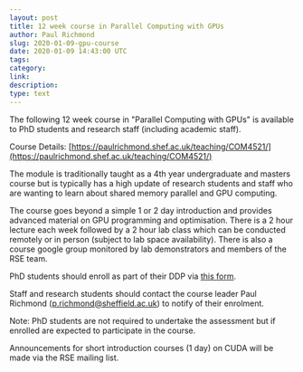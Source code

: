 ```yaml
---
layout: post
title: 12 week course in Parallel Computing with GPUs
author: Paul Richmond
slug: 2020-01-09-gpu-course
date: 2020-01-09 14:43:00 UTC
tags:
category:
link:
description:
type: text
---
```


The following 12 week course in "Parallel Computing with GPUs" is available to PhD students and research staff (including academic staff).

Course Details: [https://paulrichmond.shef.ac.uk/teaching/COM4521/](https://paulrichmond.shef.ac.uk/teaching/COM4521/)

The module is traditionally taught as a 4th year undergraduate and masters course but is typically has a high update of research students and staff who are wanting to learn about shared memory parallel and GPU computing.

The course goes beyond a simple 1 or 2 day introduction and provides advanced material on GPU programming and optimisation. There is a 2 hour lecture each week followed by a 2 hour lab class which can be conducted remotely or in person (subject to lab space availability). There is also a course google group monitored by lab demonstrators and members of the RSE team.

PhD students should enroll as part of their DDP via [this form](https://www.sheffield.ac.uk/rs/ddpportal/enquiry).

Staff and research students should contact the course leader Paul Richmond (p.richmond@sheffield.ac.uk) to notify of their enrolment.

Note: PhD students are not required to undertake the assessment but if enrolled are expected to participate in the course.

Announcements for short introduction courses (1 day) on CUDA will be made via the RSE mailing list.
